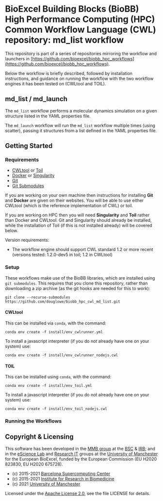 # BioExcel Building Blocks (BioBB) High Performance Computing (HPC) Common Workflow Language (CWL) repository: md\_list workflow

This repository is part of a series of repositories mirroring the workflow and launchers in [https://github.com/bioexcel/biobb_hpc_workflows](https://github.com/bioexcel/biobb_hpc_workflows).

Below the workflow is briefly described, followed by installation instructions, and guidance on running the workflow with the two workflow engines it has been tested on (CWLtool and TOIL).

## md\_list / md\_launch

The `md_list` workflow performs a molecular dynamics simulation on a given structure listed in the YAML properties file.

The `md_launch` workflow will run the `md_list` workflow multiple times (using scatter), passing it structures from a list defined in the YAML properties file.

## Getting Started

### Requirements

* [CWLtool](https://github.com/common-workflow-language/cwltool) or [Toil](https://toil.ucsc-cgl.org/)
* [Docker](https://www.docker.com/) or [Singularity](https://sylabs.io/)
* [Git](https://git-scm.com/)
* [Git Submodules](https://git-scm.com/book/en/v2/Git-Tools-Submodules)

If you are working on your own machine then instructions for installing **Git** and **Docker** are given on their websites. You will be able to use either CWLtool (which is the reference implementation of CWL) or toil.

If you are working on HPC then you will need **Singularity** and **Toil** rather than Docker and CWLtool. Git and Singularity should already be installed, while the installation of Toil (if this is not installed already) will be covered below.

Version requirements:
* The workflow engine should support CWL standard 1.2 or more recent (versions tested: 1.2.0-dev5 in toil; 1.2 in CWLtool)

### Setup

These workflows make use of the BioBB libraries, which are installed using `git submodules`. This requires that you clone this repository, rather than downloading a zip archive (as the git hooks are needed for this to work):
```
git clone --recurse-submodules https://github.com/douglowe/biobb_hpc_cwl_md_list.git
```

#### CWLtool

This can be installed via `conda`, with the command:
```
conda env create -f install/env_cwlrunner.yml
```
To install a javascript interpreter (if you do not already have one on your system) use:
```
conda env create -f install/env_cwlrunner_nodejs.cwl
```


#### TOIL

This can be installed using `conda`, with the command:
```
conda env create -f install/env_toil.yml
```
To install a javascript interpreter (if you do not already have one on your system) use:
```
conda env create -f install/env_toil_nodejs.cwl
```


### Running the Workflows





## Copyright & Licensing

This software has been developed in the [MMB group](http://mmb.irbbarcelona.org/www/) at the [BSC](https://www.bsc.es/) & [IRB](https://www.irbbarcelona.org/en); and in the [eScience Lab](https://esciencelab.org.uk/) and [Research IT](https://research-it.manchester.ac.uk/) groups at the [University of Manchester](https://www.manchester.ac.uk/) for the European BioExcel, funded by the European Commission (EU H2020 823830, EU H2020 675728).

* (c) 2015-2021 [Barcelona Supercomputing Center](https://www.bsc.es/)
* (c) 2015-2021 [Institute for Research in Biomedicine](https://www.irbbarcelona.org/)
* (c) 2021 [University of Manchester](https://www.manchester.ac.uk/)


Licensed under the
[Apache License 2.0](https://www.apache.org/licenses/LICENSE-2.0), see the file LICENSE for details.
